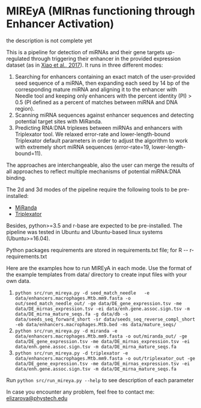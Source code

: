 # MIREyA (MIRnas functioning through Enhancer Activation)
the description is not complete yet


This is a pipeline for detection of miRNAs and their gene targets up-regulated through triggering their enhancer in the provided expression dataset (as in [Xiao et al., 2017](https://www.tandfonline.com/doi/full/10.1080/15476286.2015.1112487)). It runs in three different modes:
1. Searching for enhancers containing an exact match of the user-provided seed sequence of a miRNA, then expanding each seed by 14 bp of the corresponding mature miRNA and aligning it to the enhancer with Needle tool and keeping only enhancers with the percent identity (PI) > 0.5 (PI defined as a percent of matches between miRNA and DNA region). 
2. Scanning miRNA sequences against enhancer sequences and detecting potential target sites with MiRanda. 
3. Predicting RNA:DNA triplexes between miRNAs and enhancers with Triplexator tool. We relaxed error-rate and lower-length-bound Triplexator default parameters in order to adjust the algorithm to work with extremely short miRNA sequences (error-rate=19, lower-length-bound=11).

The approaches are interchangeable, also the user can merge the results of all approaches to reflect multiple mechanisms of potential miRNA:DNA binding. 


The 2d and 3d modes of the pipeline require the following tools to be pre-installed:
* [MiRanda](http://cbio.mskcc.org/miRNA2003/miranda.html)
* [Triplexator](http://abacus.qfab.org/tools/triplexator/inspector/install.html)

Besides, python>=3.5 and r-base are expected to be pre-installed. The pipeline was tested in Ubuntu and Ubuntu-based linux systems (Ubuntu>=16.04).

Python packages requirements are stored in requirements.txt file; for R -- r-requirements.txt

Here are the examples how to run MIREyA in each mode. Use the format of the example templates from data/ directory to create input files with your own data.
1. `python src/run_mireya.py -d seed_match_needle   -e data/enhancers.macrophages.Mtb.mm9.fasta -o out/seed_match_needle_out/ -ge data/DE_gene_expression.tsv -me data/DE_mirnas_expression.tsv -ei data/enh.gene.assoc.sign.tsv -m data/DE_mirna_mature_seqs.fa -g data/db -s data/seeds_seq_forward_short -sr data/seeds_seq_reverse_compl_short -eb data/enhancers.macrophages.Mtb.bed -ms data/mature_seqs/`
2. `python src/run_mireya.py -d miranda -e data/enhancers.macrophages.Mtb.mm9.fasta -o out/miranda_out/ -ge data/DE_gene_expression.tsv -me data/DE_mirnas_expression.tsv -ei data/enh.gene.assoc.sign.tsv -m data/DE_mirna_mature_seqs.fa`
3. `python src/run_mireya.py -d triplexator -e data/enhancers.macrophages.Mtb.mm9.fasta -o out/triplexator_out -ge data/DE_gene_expression.tsv -me data/DE_mirnas_expression.tsv -ei data/enh.gene.assoc.sign.tsv -m data/DE_mirna_mature_seqs.fa`

Run `python src/run_mireya.py --help` to see description of each parameter

In case you encounter any problem, feel free to contact me: elizarova@phystech.edu
